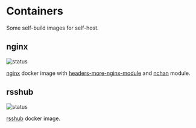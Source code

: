 # Containers

Some self-build images for self-host.

## nginx

![status](https://github.com/RookieZoe/container/workflows/nginx-alpine/badge.svg)

[nginx](http://nginx.org/download) docker image with [headers-more-nginx-module](https://github.com/openresty/headers-more-nginx-module/releases) and [nchan](https://github.com/slact/nchan/releases) module.

## rsshub

![status](https://github.com/RookieZoe/container/workflows/rsshub-alpine/badge.svg)

[rsshub](https://github.com/DIYgod/RSSHub) docker image.
